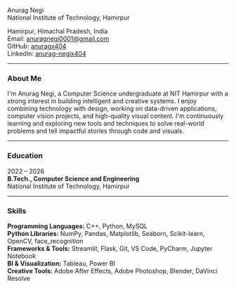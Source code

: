 Anurag Negi  
National Institute of Technology, Hamirpur  

Hamirpur, Himachal Pradesh, India  
Email: anuragnegi0001@gmail.com  
GitHub: [anuragx404](https://github.com/anuragx404)  
LinkedIn: [anurag-negix404](https://www.linkedin.com/in/anurag-negix404/)  

---

### About Me  
I'm Anurag Negi, a Computer Science undergraduate at NIT Hamirpur with a strong interest in building intelligent and creative systems. I enjoy combining technology with design, working on data-driven applications, computer vision projects, and high-quality visual content. I'm continuously learning and exploring new tools and techniques to solve real-world problems and tell impactful stories through code and visuals.

---

### Education  
2022 – 2026  
**B.Tech., Computer Science and Engineering**  
National Institute of Technology, Hamirpur  

---

### Skills  
**Programming Languages:** C++, Python, MySQL  
**Python Libraries:** NumPy, Pandas, Matplotlib, Seaborn, Scikit-learn, OpenCV, face_recognition  
**Frameworks & Tools:** Streamlit, Flask, Git, VS Code, PyCharm, Jupyter Notebook  
**BI & Visualization:** Tableau, Power BI  
**Creative Tools:** Adobe After Effects, Adobe Photoshop, Blender, DaVinci Resolve  
